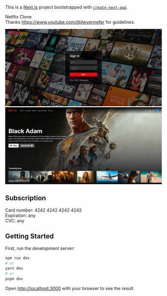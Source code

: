 This is a [Next.js](https://nextjs.org/) project bootstrapped with [`create-next-app`](https://github.com/vercel/next.js/tree/canary/packages/create-next-app).

Netflix Clone<br>
Thanks https://www.youtube.com/@ilwyennefer for guidelines.

<img src="./readmePictures/loginScreen.png">
<img src="./readmePictures/homepageScreen.png">

## Subscription

Card number: 4242 4242 4242 4242<br>
Expiration: any<br>
CVC: any

## Getting Started

First, run the development server:

```bash
npm run dev
# or
yarn dev
# or
pnpm dev
```

Open [http://localhost:3000](http://localhost:3000) with your browser to see the result.
